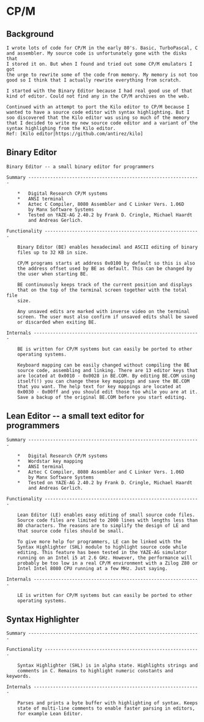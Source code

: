 # CP/M

## Background

    I wrote lots of code for CP/M in the early 80's. Basic, TurboPascal, C
    and assembler. My source code is unfortunately gone with the disks that
    I stored it on. But when I found and tried out some CP/M emulators I got
    the urge to rewrite some of the code from memory. My memory is not too
    good so I think that I actually rewrite everything from scratch.
    
    I started with the Binary Editor because I had real good use of that
    kind of editor. Could not find any in the CP/M archives on the web.
    
    Continued with an attempt to port the Kilo editor to CP/M because I
    wanted to have a source code editor with syntax highlighting. But I
    soo discovered that the Kilo editor was using so much of the memory
    that I decided to write my new source code editor and a variant of the
    syntax highlighing from the Kilo editor.
    Ref: [Kilo editor|https://github.com/antirez/kilo]
    
    
## Binary Editor

    Binary Editor -- a small binary editor for programmers
   
    Summary ---------------------------------------------------------------
    
        *   Digital Research CP/M systems
        *   ANSI terminal
        *   Aztec C Compiler, 8080 Assembler and C Linker Vers. 1.06D
            by Manx Software Systems
        *   Tested on YAZE-AG 2.40.2 by Frank D. Cringle, Michael Haardt
            and Andreas Gerlich.
        
    Functionality ---------------------------------------------------------
    
        Binary Editor (BE) enables hexadecimal and ASCII editing of binary
        files up to 32 KB in size.
        
        CP/M programs starts at address 0x0100 by default so this is also
        the address offset used by BE as default. This can be changed by
        the user when starting BE.
        
        BE continuously keeps track of the current position and displays
        that on the top of the terminal screen together with the total file
        size.
        
        Any unsaved edits are marked with inverse video on the terminal
        screen. The user must also confirm if unsaved edits shall be saved
        or discarded when exiting BE.
        
    Internals -------------------------------------------------------------
    
        BE is written for CP/M systems but can easily be ported to other
        operating systems.
        
        Keyboard mapping can be easily changed without compiling the BE
        source code, assembling and linking. There are 13 editor keys that
        are located at 0x0010 - 0x0028 in BE.COM. By editing BE.COM using
        itself(!) you can change these key mappings and save the BE.COM
        that you want. The help text for key mappings are located at
        0x0030 - 0x00ff and you should edit those too while you are at it.
        Save a backup of the original BE.COM before you start editing.
        
        
##     Lean Editor -- a small text editor for programmers
   
    Summary ---------------------------------------------------------------
    
        *   Digital Research CP/M systems
        *   Wordstar key mapping
        *   ANSI terminal
        *   Aztec C Compiler, 8080 Assembler and C Linker Vers. 1.06D
            by Manx Software Systems
        *   Tested on YAZE-AG 2.40.2 by Frank D. Cringle, Michael Haardt
            and Andreas Gerlich.
        
    Functionality ---------------------------------------------------------
    
        Lean Editor (LE) enables easy editing of small source code files.
        Source code files are limited to 2000 lines with lengths less than
        80 characters. The reasons are to simplify the design of LE and
        that source code files should be small.
        
        To give more help for programmers, LE can be linked with the
        Syntax Highlighter (SHL) module to highlight source code while
        editing. This feature has been tested in the YAZE-AG simulator
        running on an Intel i5 at 2.6 GHz. However, the performance will
        probably be too low in a real CP/M environment with a Zilog Z80 or
        Intel Intel 8080 CPU running at a few MHz. Just saying.
        
    Internals -------------------------------------------------------------
    
        LE is written for CP/M systems but can easily be ported to other
        operating systems.
        
        
## Syntax Highlighter

    Summary ---------------------------------------------------------------
    
    Functionality ---------------------------------------------------------
    
        Syntax Highlighter (SHL) is in alpha state. Highlights strings and
        comments in C. Remains to highlight numeric constants and keywords.
    
    Internals -------------------------------------------------------------
    
        Parses and prints a byte buffer with highlighting of syntax. Keeps
        state of multi-line comments to enable faster parsing in editors,
        for example Lean Editor.
    
    